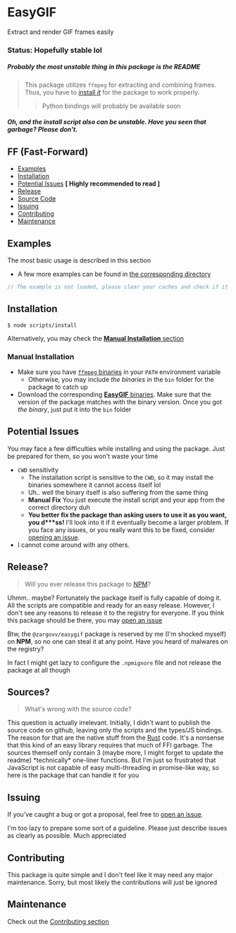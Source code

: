 # EasyGIF

Extract and render GIF frames easily

### Status: Hopefully stable lol
##### Probably the most unstable thing in this package is the README

> This package utilizes `ffmpeg` for extracting and combining frames. Thus, you have to [install _it_](#installation) for the package to work properly.
>
> > Python bindings will probably be available soon

##### Oh, and the install script also can be unstable. Have you seen that garbage? **Please don't.**

## FF (Fast-Forward)

- [Examples](#examples)
- [Installation](#installation)
- [Potential Issues](#potential-issues) **[ Highly recommended to read ]**
- [Release](#release)
- [Source Code](#sources)
- [Issuing](#issuing)
- [Contributing](#contributing)
- [Maintenance](#maintenance)

## Examples

The most basic usage is described in this section

- A few more examples can be found in [the corresponding directory](examples)

```js
// The example is not loaded, please clear your caches and check if it's available yet
```

## Installation

```console
$ node scripts/install
```

Alternatively, you may check the [**Manual Installation** section](#manual-installation)

### Manual Installation

- Make sure you have [`ffmpeg` binaries](https://ffmpeg.org/download.html) in your `PATH` environment variable
  - Otherwise, you may include _the binaries_ in the `bin` folder for the package to catch up
- Download the corresponding [**EasyGIF** binaries](https://github.com/so-calm/easygif/releases). Make sure that the version of the package matches with the binary version. Once you got _the binary_, just put it into the `bin` folder

## Potential Issues

You may face a few difficulties while installing and using the package. Just be prepared for them, so you won't waste your time

- `CWD` sensitivity
  - The installation script is sensitive to the `CWD`, so it may install the binaries somewhere it cannot access itself lol
  - Uh.. well the binary itself is also suffering from the same thing
  - **Manual Fix** You just execute the install script and your app from the correct directory duh
  - **You better fix the package than asking users to use it as you want, you d\*\*\*ss!** I'll look into it if it eventually become a larger problem. If you face any issues, or you really want this to be fixed, consider [opening an issue](#issuing).
- I cannot come around with any others.

## Release?

> Will you ever release this package to [NPM](https://npmjs.com)?

Uhmm.. maybe? Fortunately the package itself is fully capable of doing it. All the scripts are compatible and ready for an easy release. However, I don't see any reasons to release it to the registry for everyone. If you think this package should be there, you may [open an issue](#issuing)

Btw, the `@zargovv/easygif` package is reserved by me (I'm shocked myself) on **NPM**, so no one can steal it at any point. Have you heard of malwares on the registry?

In fact I might get lazy to configure the `.npmignore` file and not release the package at all though

## Sources?

> What's wrong with the source code?

This question is actually irrelevant. Initially, I didn't want to publish the source code on github, leaving only the scripts and the types/JS bindings. The reason for that are the native stuff from the [Rust](https://rust-lang.org) code. It's a nonsense that this kind of an easy library requires that much of FFI garbage. The sources themself only contain 3 (maybe more, I might forget to update the readme) \*technically\* one-liner functions. But I'm just so frustrated that JavaScript is not capable of easy multi-threading in promise-like way, so here is the package that can handle it for you

## Issuing

If you've caught a bug or got a proposal, feel free to [open an issue](https://github.com/so-calm/easygif/issues).

I'm too lazy to prepare some sort of a guideline. Please just describe issues as clearly as possible. Much appreciated

## Contributing

This package is quite simple and I don't feel like it may need any major maintenance. Sorry, but most likely the contributions will just be ignored

## Maintenance

Check out the [Contributing section](#contributing)
